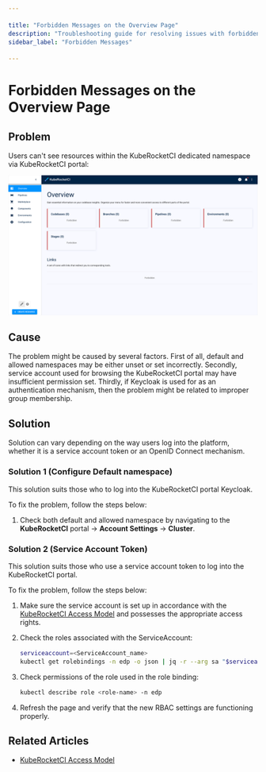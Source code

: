 ```yaml
---

title: "Forbidden Messages on the Overview Page"
description: "Troubleshooting guide for resolving issues with forbidden messages on the KubeRocketCI portal overview page, detailing solutions for service account token and Keycloak users."
sidebar_label: "Forbidden Messages"

---
```

<!-- markdownlint-disable MD025 -->

# Forbidden Messages on the Overview Page

<head>
  <link rel="canonical" href="https://docs.kuberocketci.io/docs/operator-guide/troubleshooting/forbidden-messages/" />
</head>

## Problem

Users can't see resources within the KubeRocketCI dedicated namespace via KubeRocketCI portal:

  ![Resource observability issue](../../assets/operator-guide/resource_observability_issue.png "Resource observability issue")

## Cause

The problem might be caused by several factors. First of all, default and allowed namespaces may be either unset or set incorrectly. Secondly, service account used for browsing the KubeRocketCI portal may have insufficient permission set. Thirdly, if Keycloak is used for as an authentication mechanism, then the problem might be related to improper group membership.

## Solution

Solution can vary depending on the way users log into the platform, whether it is a service account token or an OpenID Connect mechanism.

### Solution 1 (Configure Default namespace)

This solution suits those who to log into the KubeRocketCI portal Keycloak.

To fix the problem, follow the steps below:

1. Check both default and allowed namespace by navigating to the **KubeRocketCI** portal -> **Account Settings** -> **Cluster**.

### Solution 2 (Service Account Token)

This solution suits those who use a service account token to log into the KubeRocketCI portal.

To fix the problem, follow the steps below:

1. Make sure the service account is set up in accordance with the [KubeRocketCI Access Model](../../operator-guide/auth/platform-auth-model.md#cluster-rbac-resources) and possesses the appropriate access rights.

2. Check the roles associated with the ServiceAccount:

    ```bash
    serviceaccount=<ServiceAccount_name>
    kubectl get rolebindings -n edp -o json | jq -r --arg sa "$serviceaccount" '.items[] | select(.subjects[]? | select(.kind == "ServiceAccount" and .name == $sa)) | .metadata.name'
    ```

3. Check permissions of the role used in the role binding:

    ```bash
    kubectl describe role <role-name> -n edp
    ```

4. Refresh the page and verify that the new RBAC settings are functioning properly.

## Related Articles

* [KubeRocketCI Access Model](../../operator-guide/auth/platform-auth-model.md)
